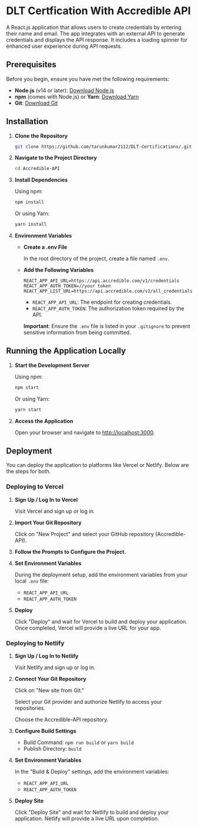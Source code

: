 
# DLT Certfication With Accredible API

A React.js application that allows users to create credentials by entering their name and email. The app integrates with an external API to generate credentials and displays the API response. It includes a loading spinner for enhanced user experience during API requests.

## Prerequisites

Before you begin, ensure you have met the following requirements:

- **Node.js** (v14 or later): [Download Node.js](https://nodejs.org/)
- **npm** (comes with Node.js) or **Yarn**: [Download Yarn](https://yarnpkg.com/)
- **Git**: [Download Git](https://git-scm.com/)

## Installation

1. **Clone the Repository**

   ```bash
   git clone https://github.com/tarunkumar2112/DLT-Certifications/.git
   ```

2. **Navigate to the Project Directory**

   ```bash
   cd Accredible-API
   ```

3. **Install Dependencies**

   Using npm:

   ```bash
   npm install
   ```

   Or using Yarn:

   ```bash
   yarn install
   ```

4. **Environment Variables**

   - **Create a .env File**

     In the root directory of the project, create a file named `.env`.

   - **Add the Following Variables**

     ```env
     REACT_APP_API_URL=https://api.accredible.com/v1/credentials
     REACT_APP_AUTH_TOKEN=//your token
     REACT_APP_LIST_URL=https://api.accredible.com/v1/all_credentials
     ```

     - `REACT_APP_API_URL`: The endpoint for creating credentials.
     - `REACT_APP_AUTH_TOKEN`: The authorization token required by the API.
     
     **Important**: Ensure the `.env` file is listed in your `.gitignore` to prevent sensitive information from being committed.

## Running the Application Locally

1. **Start the Development Server**

   Using npm:

   ```bash
   npm start
   ```

   Or using Yarn:

   ```bash
   yarn start
   ```

2. **Access the Application**

   Open your browser and navigate to [http://localhost:3000](http://localhost:3000).

## Deployment

You can deploy the application to platforms like Vercel or Netlify. Below are the steps for both.

### Deploying to Vercel

1. **Sign Up / Log In to Vercel**

   Visit Vercel and sign up or log in.

2. **Import Your Git Repository**

   Click on "New Project" and select your GitHub repository (Accredible-API).

3. **Follow the Prompts to Configure the Project.**

4. **Set Environment Variables**

   During the deployment setup, add the environment variables from your local `.env` file:

   - `REACT_APP_API_URL`
   - `REACT_APP_AUTH_TOKEN`

5. **Deploy**

   Click "Deploy" and wait for Vercel to build and deploy your application. Once completed, Vercel will provide a live URL for your app.

### Deploying to Netlify

1. **Sign Up / Log In to Netlify**

   Visit Netlify and sign up or log in.

2. **Connect Your Git Repository**

   Click on "New site from Git."

   Select your Git provider and authorize Netlify to access your repositories.

   Choose the Accredible-API repository.

3. **Configure Build Settings**

   - Build Command: `npm run build` or `yarn build`
   - Publish Directory: `build`

4. **Set Environment Variables**

   In the "Build & Deploy" settings, add the environment variables:

   - `REACT_APP_API_URL`
   - `REACT_APP_AUTH_TOKEN`

5. **Deploy Site**

   Click "Deploy Site" and wait for Netlify to build and deploy your application. Netlify will provide a live URL upon completion.
